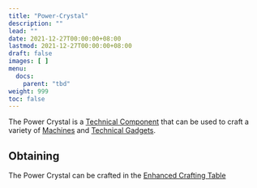 ```yaml
---
title: "Power-Crystal"
description: ""
lead: ""
date: 2021-12-27T00:00:00+08:00
lastmod: 2021-12-27T00:00:00+08:00
draft: false
images: [ ]
menu:
  docs:
    parent: "tbd"
weight: 999
toc: false
---
```


The Power Crystal is a [Technical Component](/docs/slimefun/technical-components) that can be used to craft a variety of [Machines](/docs/slimefun/electric-machines) and [Technical Gadgets](/docs/slimefun/technical-gadgets).

## Obtaining

The Power Crystal can be crafted in the [Enhanced Crafting Table](/docs/slimefun/enhanced-crafting-table)
